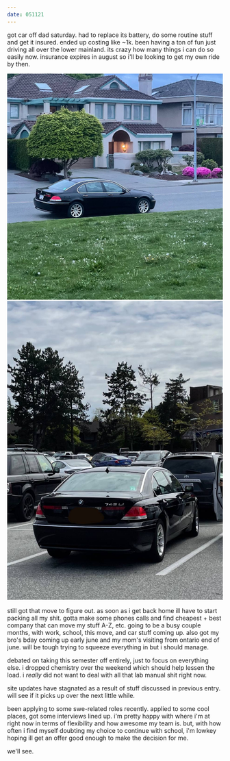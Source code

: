 ```yaml
---
date: 051121
---
```


got car off dad saturday. had to replace its battery, do some routine stuff and get it insured. ended up costing like ~1k. been having a ton of fun just driving all over the lower mainland. its crazy how many things i can do so easily now. insurance expires in august so i'll be looking to get my own ride by then.

![picture of car](/assets/images/051121-0.jpg)
![another picture of car](/assets/images/051121-1.jpg)

still got that move to figure out. as soon as i get back home ill have to start packing all my shit. gotta make some phones calls and find cheapest + best company that can move my stuff A-Z, etc. going to be a busy couple months, with work, school, this move, and car stuff coming up. also got my bro's bday coming up early june and my mom's visiting from ontario end of june. will be tough trying to squeeze everything in but i should manage. 

debated on taking this semester off entirely, just to focus on everything else. i dropped chemistry over the weekend which should help lessen the load. i *really* did not want to deal with all that lab manual shit right now.

site updates have stagnated as a result of stuff discussed in previous entry. will see if it picks up over the next little while.

been applying to some swe-related roles recently. applied to some cool places, got some interviews lined up. i'm pretty happy with where i'm at right now in terms of flexibility and how awesome my team is. but, with how often i find myself doubting my choice to continue with school, i'm lowkey hoping ill get an offer good enough to make the decision for me. 

we'll see.